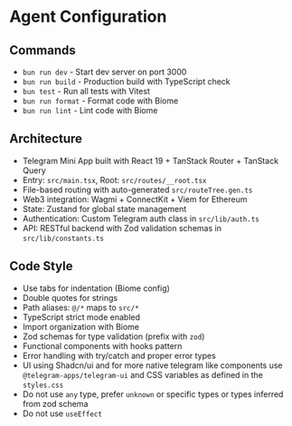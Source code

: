 # Agent Configuration

## Commands

- `bun run dev` - Start dev server on port 3000
- `bun run build` - Production build with TypeScript check
- `bun test` - Run all tests with Vitest
- `bun run format` - Format code with Biome
- `bun run lint` - Lint code with Biome

## Architecture

- Telegram Mini App built with React 19 + TanStack Router + TanStack Query
- Entry: `src/main.tsx`, Root: `src/routes/__root.tsx`
- File-based routing with auto-generated `src/routeTree.gen.ts`
- Web3 integration: Wagmi + ConnectKit + Viem for Ethereum
- State: Zustand for global state management
- Authentication: Custom Telegram auth class in `src/lib/auth.ts`
- API: RESTful backend with Zod validation schemas in `src/lib/constants.ts`

## Code Style

- Use tabs for indentation (Biome config)
- Double quotes for strings
- Path aliases: `@/*` maps to `src/*`
- TypeScript strict mode enabled
- Import organization with Biome
- Zod schemas for type validation (prefix with `zod`)
- Functional components with hooks pattern
- Error handling with try/catch and proper error types
- UI using  Shadcn/ui and for more native telegram like components use `@telegram-apps/telegram-ui` and CSS variables as defined in the `styles.css`
- Do not use `any` type, prefer `unknown` or specific types or types inferred from zod schema
- Do not use `useEffect`
